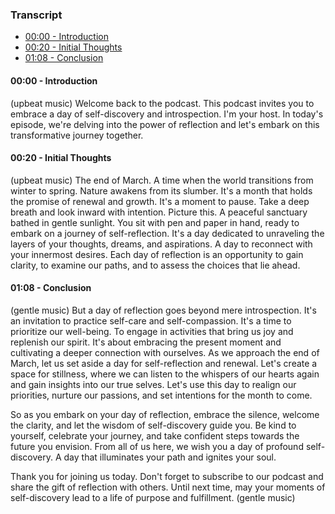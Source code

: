 ### Transcript

- [00:00 - Introduction](#00:00---introduction)
- [00:20 - Initial Thoughts](#00:20---initial-thoughts)
- [01:08 - Conclusion](#01:08---conclusion)

#### 00:00 - Introduction
(upbeat music)
Welcome back to the podcast. This podcast invites you to embrace a day of self-discovery and introspection. I'm your host. In today's episode, we're delving into the power of reflection and let's embark on this transformative journey together. 

#### 00:20 - Initial Thoughts
(upbeat music)
The end of March. A time when the world transitions from winter to spring. Nature awakens from its slumber. It's a month that holds the promise of renewal and growth. It's a moment to pause. Take a deep breath and look inward with intention. Picture this. A peaceful sanctuary bathed in gentle sunlight. You sit with pen and paper in hand, ready to embark on a journey of self-reflection. It's a day dedicated to unraveling the layers of your thoughts, dreams, and aspirations. A day to reconnect with your innermost desires. Each day of reflection is an opportunity to gain clarity, to examine our paths, and to assess the choices that lie ahead.

#### 01:08 - Conclusion
(gentle music)
But a day of reflection goes beyond mere introspection. It's an invitation to practice self-care and self-compassion. It's a time to prioritize our well-being. To engage in activities that bring us joy and replenish our spirit. It's about embracing the present moment and cultivating a deeper connection with ourselves. As we approach the end of March, let us set aside a day for self-reflection and renewal. Let's create a space for stillness, where we can listen to the whispers of our hearts again and gain insights into our true selves. Let's use this day to realign our priorities, nurture our passions, and set intentions for the month to come.

So as you embark on your day of reflection, embrace the silence, welcome the clarity, and let the wisdom of self-discovery guide you. Be kind to yourself, celebrate your journey, and take confident steps towards the future you envision. From all of us here, we wish you a day of profound self-discovery. A day that illuminates your path and ignites your soul.

Thank you for joining us today. Don't forget to subscribe to our podcast and share the gift of reflection with others. Until next time, may your moments of self-discovery lead to a life of purpose and fulfillment.
(gentle music)
